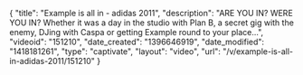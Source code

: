 {
    "title": "Example is all in - adidas 2011",
    "description": "ARE YOU IN? WERE YOU IN? Whether it was a day in the studio with Plan B, a secret gig with the enemy, DJing with Caspa or getting Example round to your place...",
    "videoid": "151210",
    "date_created": "1396646919",
    "date_modified": "1418181261",
    "type": "captivate",
    "layout": "video",
    "url": "\/v\/example-is-all-in-adidas-2011\/151210"
}
